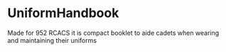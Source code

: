 # UniformHandbook
Made for 952 RCACS it is compact booklet to aide cadets when wearing and maintaining their uniforms
